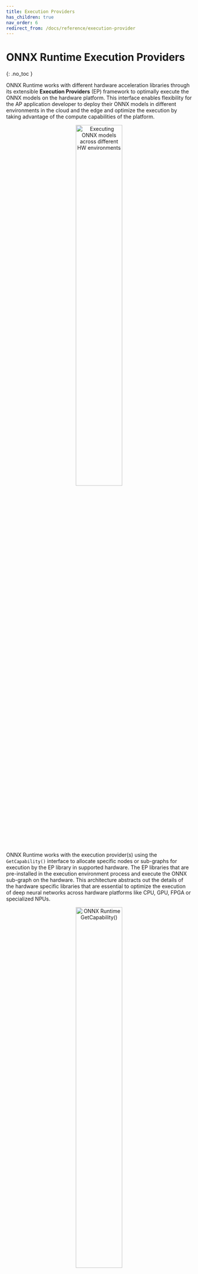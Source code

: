 ```yaml
---
title: Execution Providers
has_children: true
nav_order: 6
redirect_from: /docs/reference/execution-provider
---
```


# ONNX Runtime Execution Providers
{: .no_toc }

ONNX Runtime works with different hardware acceleration libraries through its extensible **Execution Providers** (EP) framework to optimally execute the ONNX models on the hardware platform. This interface enables flexibility for the AP application developer to deploy their ONNX models in different environments in the cloud and the edge and optimize the execution by taking advantage of the compute capabilities of the platform.

<p align="center"><img width="50%" src="https://www.onnxruntime.ai/images/ONNX_Runtime_EP1.png" alt="Executing ONNX models across different HW environments"/></p>

ONNX Runtime works with the execution provider(s) using the `GetCapability()` interface to allocate specific nodes or sub-graphs for execution by the EP library in supported hardware. The EP libraries that are pre-installed in the execution environment process and execute the ONNX sub-graph on the hardware. This architecture abstracts out the details of the hardware specific libraries that are essential to optimize the execution of deep neural networks across hardware platforms like CPU, GPU, FPGA or specialized NPUs.

<p align="center"><img width="50%" src="https://www.onnxruntime.ai/images/ONNX_Runtime_EP3.png" alt="ONNX Runtime GetCapability()"/></p>

ONNX Runtime supports many different execution providers today. Some of the EPs are in production for live service, while others are released in preview to enable developers to develop and customize their application using the different options.

## Contents
{: .no_toc }

* TOC placeholder
{:toc}

### Summary of supported Execution Providers 

|CPU|GPU|IoT/Edge/Mobile|Other|
---|---|---|---
|Default CPU|[NVIDIA CUDA](../execution-providers/CUDA-ExecutionProvider.md)|[Intel OpenVINO](../execution-providers/OpenVINO-ExecutionProvider.md)|[Rockchip NPU](../execution-providers/community-maintained/RKNPU-ExecutionProvider.md) (*preview*)|
|[Intel DNNL](../execution-providers/oneDNN-ExecutionProvider.md)|[NVIDIA TensorRT](../execution-providers/TensorRT-ExecutionProvider.md)|[ARM Compute Library](../execution-providers/community-maintained/ACL-ExecutionProvider.md) (*preview*)|[Xilinx Vitis-AI](../execution-providers/community-maintained/Vitis-AI-ExecutionProvider.md) (*preview*)|
|[TVM](../execution-providers/community-maintained/TVM-ExecutionProvider.md) (*preview*)|[DirectML](../execution-providers/DirectML-ExecutionProvider.md)|[Android Neural Networks API](../execution-providers/NNAPI-ExecutionProvider.md)|[Huawei CANN](../execution-providers/community-maintained/CANN-ExecutionProvider.md) (*preview*)|
|[Intel OpenVINO](../execution-providers/OpenVINO-ExecutionProvider.md)|[AMD MIGraphX](../execution-providers/MIGraphX-ExecutionProvider.md)|[ARM-NN](../execution-providers/community-maintained/ArmNN-ExecutionProvider.md) (*preview*)|
||[AMD ROCm](../execution-providers/ROCm-ExecutionProvider.md)|[CoreML](../execution-providers/CoreML-ExecutionProvider.md) (*preview*)|
||[TVM](../execution-providers/community-maintained/TVM-ExecutionProvider.md) (*preview*)|[TVM](../execution-providers/community-maintained/TVM-ExecutionProvider.md) (*preview*)|
||[Intel OpenVINO](../execution-providers/OpenVINO-ExecutionProvider.md)|[Qualcomm SNPE](../execution-providers/SNPE-ExecutionProvider.md)|
|[XNNPACK](../execution-providers/Xnnpack-ExecutionProvider.md)||[XNNPACK](../execution-providers/Xnnpack-ExecutionProvider.md)|

### Add an Execution Provider

Developers of specialized HW acceleration solutions can integrate with ONNX Runtime to execute ONNX models on their stack. To create an EP to interface with ONNX Runtime you must first identify a unique name for the EP. See: [Add a new execution provider](add-execution-provider.md) for detailed instructions.

### Build ONNX Runtime package with EPs

The ONNX Runtime package can be built with any combination of the EPs along with the default CPU execution provider. **Note** that if multiple EPs are combined into the same ONNX Runtime package then all the dependent libraries must be present in the execution environment. The steps for producing the ONNX Runtime package with different EPs is documented [here](../build/inferencing.md).

### APIs for Execution Provider

The same ONNX Runtime API is used across all EPs. This provides the consistent interface for applications to run with different HW acceleration platforms. The APIs to set EP options are available across Python, C/C++/C#, Java and node.js.

**Note** we are updating our API support to get parity across all language binding and will update specifics here.

    `get_providers`: Return list of registered execution providers.
    `get_provider_options`: Return the registered execution providers' configurations.
    `set_providers`: Register the given list of execution providers. The underlying session is re-created. 
        The list of providers is ordered by Priority. For example ['CUDAExecutionProvider', 'CPUExecutionProvider']
        means execute a node using CUDAExecutionProvider if capable, otherwise execute using CPUExecutionProvider.

### Use Execution Providers

``` python
import onnxruntime as rt

#define the priority order for the execution providers
# prefer CUDA Execution Provider over CPU Execution Provider
EP_list = ['CUDAExecutionProvider', 'CPUExecutionProvider']

# initialize the model.onnx
sess = rt.InferenceSession("model.onnx", providers=EP_list)

# get the outputs metadata as a list of :class:`onnxruntime.NodeArg`
output_name = sess.get_outputs()[0].name

# get the inputs metadata as a list of :class:`onnxruntime.NodeArg`
input_name = sess.get_inputs()[0].name

# inference run using image_data as the input to the model 
detections = sess.run([output_name], {input_name: image_data})[0]

print("Output shape:", detections.shape)

# Process the image to mark the inference points 
image = post.image_postprocess(original_image, input_size, detections)
image = Image.fromarray(image)
image.save("kite-with-objects.jpg")

# Update EP priority to only CPUExecutionProvider
sess.set_providers(['CPUExecutionProvider'])

cpu_detection = sess.run(...)

```


